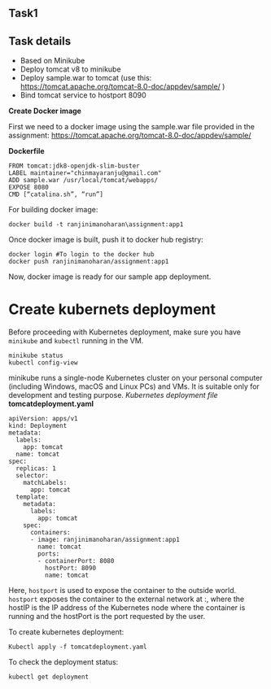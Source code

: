 ## Task1
## Task details
- Based on Minikube
- Deploy tomcat v8 to minikube
- Deploy sample.war to tomcat (use this: https://tomcat.apache.org/tomcat-8.0-doc/appdev/sample/ )
- Bind tomcat service to hostport 8090

**Create Docker image**

First we need to a docker image using the sample.war file provided in the assignment:
https://tomcat.apache.org/tomcat-8.0-doc/appdev/sample/

**Dockerfile**
```
FROM tomcat:jdk8-openjdk-slim-buster
LABEL maintainer="chinmayaranju@gmail.com"
ADD sample.war /usr/local/tomcat/webapps/
EXPOSE 8080
CMD [“catalina.sh”, “run”]
```
For building docker image:
```
docker build -t ranjinimanoharan\assignment:app1
```
Once docker image is built, push it to docker hub registry:

```
docker login #To login to the docker hub
docker push ranjinimanoharan/assignment:app1
```
Now, docker image is ready for our sample app deployment. 

# Create kubernets deployment
Before proceeding with Kubernetes deployment, make sure you have `minikube` and `kubectl` running in the VM.
```
minikube status
kubectl config-view
```
minikube runs a single-node Kubernetes cluster on your personal computer (including Windows, macOS and Linux PCs) and VMs. It is suitable only for development and testing purpose.
*Kubernetes deployment file*
**tomcatdeployment.yaml**
```
apiVersion: apps/v1
kind: Deployment
metadata:
  labels:
    app: tomcat
  name: tomcat
spec:
  replicas: 1
  selector:
    matchLabels:
      app: tomcat
  template:
    metadata:
      labels:
        app: tomcat
    spec:
      containers:
      - image: ranjinimanoharan/assignment:app1
        name: tomcat
        ports:
        - containerPort: 8080
          hostPort: 8090
          name: tomcat
```
Here, `hostport` is used to expose the container to the outside world. `hostport`  exposes the container to the external network at <hostIP>:<hostPort>, where the hostIP is the IP address of the Kubernetes node where the container is running and the hostPort is the port requested by the user. 

To create kubernetes deployment:
```
Kubectl apply -f tomcatdeployment.yaml
```
To check the deployment status:
```
kubectl get deployment
```

